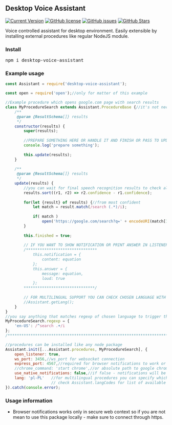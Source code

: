 <h2>Desktop Voice Assistant</h2>

[![Current Version](https://img.shields.io/github/package-json/v/Aktyn/DesktopVoiceAssistant.svg)](https://github.com/Aktyn/DesktopVoiceAssistant)
[![GitHub license](https://img.shields.io/github/license/Aktyn/DesktopVoiceAssistant.svg)](https://github.com/Aktyn/DesktopVoiceAssistant/blob/master/LICENSE)
[![GitHub issues](https://img.shields.io/github/issues/Aktyn/DesktopVoiceAssistant.svg)](https://GitHub.com/Aktyn/DesktopVoiceAssistant/issues/)
[![GitHub Stars](https://img.shields.io/github/stars/Aktyn/DesktopVoiceAssistant.svg)](https://github.com/Aktyn/DesktopVoiceAssistant/stargazers)

<div>Voice controlled assistant for desktop environment.
Easily extensible by installing external procedures like regular NodeJS module.</div>

<h3>Install</h3>
<pre>npm i desktop-voice-assistant</pre>

<h3>Example usage</h3>

```javascript
const Assistant = require('desktop-voice-assistant');

const open = require('open');//only for matter of this example

//Example procedure which opens google.com page with search results
class MyProcedureSearch extends Assistant.ProcedureBase {//it's not necessary but recommended to extend your class
	/**
	 @param {ResultSchema[]} results
	 */
	constructor(results) {
		super(results);
		
		//PREPARE SOMETHING HERE OR HANDLE IT AND FINISH OR PASS TO UPDATE
		console.log('prepare something');
		
		this.update(results);
	}
	
	/**
	 @param {ResultSchema[]} results
	 */
	update(results) {
		//you can wait for final speech recognition results to check alternative results
		results.sort((r1, r2) => r2.confidence - r1.confidence);
		
		for(let {result} of results) {//from most confident
			let match = result.match(/search (.*)/i);
			
			if( match )
				open('https://google.com/search?q=' + encodeURI(match[1].trim())).catch(console.error);
		}
		
		this.finished = true;
		
		// IF YOU WANT TO SHOW NOTIFICATION OR PRINT ANSWER IN LISTENER WINDOW - YOU CAN DO IT LIKE THAT
		/*******************************
			this.notification = {
				content: equation
			};
			this.answer = {
				message: equation,
				loud: true
			};
		*******************************/
		
		// FOR MULTILINGUAL SUPPORT YOU CAN CHECK CHOSEN LANGUAGE WITH THIS FUNCTION
		//Assistant.getLang();
	}
}
//you say anything that matches regexp of chosen language to trigger this procedure
MyProcedureSearch.regexp = {
	'en-US': /^search .+/i
};
/***********************************************************************************/

//procedures can be installed like any node package
Assistant.init([...Assistant.procedures, MyProcedureSearch], {
	open_listener: true,
	ws_port: 3456,//ws_port for websocket connection
	express_port: 4567,//required for browser notifications to work or for listening from other location
	//chrome_command: 'start chrome',//or absolute path to google chrome executable
	use_native_notifications: false,//if false - notifications will be handled by browser
	lang: 'pl-PL'   //for multilingual procedures you can specify which language to recognize
					// check Assistant.langCodes for list of available webkit speech recognition codes
}).catch(console.error);

```

<h3>Usage information</h3>
<ul>
    <li>Browser notifications works only in secure web context so if you are not mean to use this package locally - make sure to connect through https.</li>
</ul>
